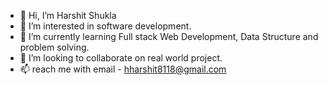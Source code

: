 - 👋 Hi, I’m Harshit Shukla
- 👀 I’m interested in software development.
- 🌱 I’m currently learning Full stack Web Development, Data Structure and problem solving.
- 💞️ I’m looking to collaborate on real world project.
- 📫 reach me with email - hharshit8118@gmail.com

<!---
harshit-8118/harshit-8118 is a ✨ special ✨ repository because its `README.md` (this file) appears on your GitHub profile.
You can click the Preview link to take a look at your changes.
--->
